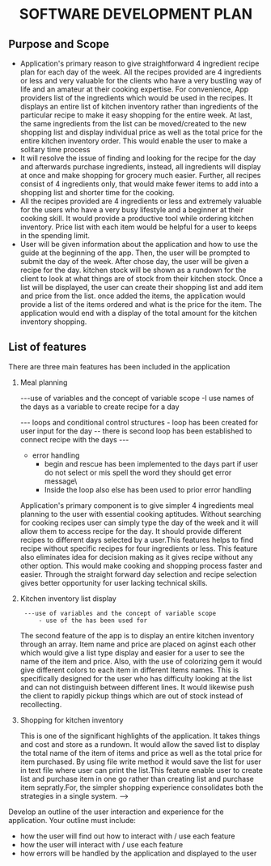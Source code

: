 
# <center> SOFTWARE DEVELOPMENT PLAN </center>

## Purpose and Scope

- Application's primary reason to give straightforward 4 ingredient recipe plan for each day of the week. All the recipes provided are 4 ingredients or less and very valuable for the clients who have a very bustling way of life and an amateur at their cooking expertise. For convenience, App providers list of the ingredients which would be used in the recipes. It displays an entire list of kitchen inventory rather than ingredients of the particular recipe to make it easy shopping for the entire week. At last, the same ingredients from the list can be moved/created to the new shopping list and display individual price as well as the total price for the entire kitchen inventory order. This would enable the user to make a solitary time process  
-  It will resolve the issue of finding and looking for the recipe for the day and afterwards purchase ingredients, instead, all ingredients will display at once and make shopping for grocery much easier. Further, all recipes consist of 4 ingredients only, that would make fewer items to add into a shopping list and shorter time for the cooking.
- All the recipes provided are 4 ingredients or less and extremely valuable for the users who have a very busy lifestyle and a beginner at their cooking skill. It would provide a productive tool while ordering kitchen inventory. Price list with each item would be helpful for a user to keeps in the spending limit.
- User will be given information about the application and how to use the guide at the beginning of the app. Then, the user will be prompted to submit the day of the week. After chose day, the user will be given a recipe for the day. kitchen stock will be shown as a rundown for the client to look at what things are of stock from their kitchen stock. Once a list will be displayed, the user can create their shopping list and add item and price from the list. once added the items, the application would provide a list of the items ordered and what is the price for the item. The application would end with a display of the total amount for the kitchen inventory shopping.

##  List of features

There are three main features has been included in the application

1. Meal planning
    
    ---use of variables and the concept of variable scope
        -I use names of the days as a variable to create recipe for a day

    --- loops and conditional control structures
        - loop has been created for user input for the day 
        -- there is second loop has been established to connect recipe with the days
        ---
    - error handling 
        - begin and rescue has been implemented to the days part if user do not select or mis spell the word they should get error message\
        - Inside the loop also else has been used to prior error handling

    Application's primary component is to give simpler 4 ingredients meal planning to the user with essential cooking aptitudes. Without searching for cooking recipes user can simply type the day of the week and it will allow them to access recipe for the day. It should provide different recipes to different days selected by a user.This features helps to find recipe without specific recipes for four ingredients or less. This feature also eliminates idea for decision making as it gives recipe without any other option. This would make cooking and shopping process faster and easier. Through the straight forward day selection and recipe selection gives better opportunity for user lacking technical skills. 

2. Kitchen inventory list display

        ---use of variables and the concept of variable scope
            - use of the has been used for 
    The second feature of the app is to display an entire kitchen inventory through an array. Item name and price are placed on aginst each other which would give a list type display and easier for a user to see the name of the item and price. Also, with the use of colorizing gem it would give different colors to each item in different Items names. This is specifically designed for the user who has difficulty looking at the list and can not distinguish between different lines. It would likewise push the client to rapidly pickup things which are out of stock instead of recollecting.

3. Shopping for kitchen inventory 

    This is one of the significant highlights of the application. It takes things and cost and store as a rundown. It would allow the saved list to display the total name of the item of items and price as well as the total price for item purchased. By using file write method it would save the list for user in text file where user can print the list.This feature enable user to create list and purchase item in one go rather than creating list and purchase item sepratly.For, the simpler shopping experience consolidates both the strategies in a single system. -->


Develop an outline of the user interaction and experience for the application.
Your outline must include:
- how the user will find out how to interact with / use each feature
- how the user will interact with / use each feature
- how errors will be handled by the application and displayed to the user








